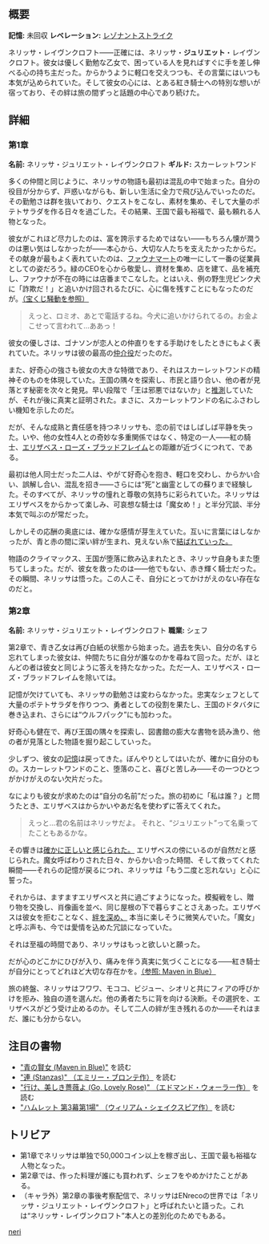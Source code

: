 <!-- title: ネリッサ・ジュリエット・レイヴンクロフト -->

<!-- quote: 私の勇敢な騎士はどこにいるのかしら？ -->

<!-- chapters: -1 -->

<!-- images: (ネリッサ 第1章プロフィール), ("Start Again" MVのネリッサ), (レベレーションを発動するネリッサ), (ネリッサ 第2章プロフィール), (第2章エンディングでフィアに背を向けるネリッサ) -->

<!-- model: false -->

## 概要

**記憶:** 未回収
**レベレーション:** [レゾナントストライク](#entry:resonant-strike-entry)

ネリッサ・レイヴンクロフト――正確には、ネリッサ・**ジュリエット**・レイヴンクロフト。彼女は優しく勤勉な乙女で、困っている人を見ればすぐに手を差し伸べる心の持ち主だった。からかうように軽口を交えつつも、その言葉にはいつも本気が込められていた。そして彼女の心には、とある紅き騎士への特別な想いが宿っており、その絆は旅の間ずっと話題の中心であり続けた。

## 詳細

### 第1章

**名前:** ネリッサ・ジュリエット・レイヴンクロフト
**ギルド:** スカーレットワンド

多くの仲間と同じように、ネリッサの物語も最初は混乱の中で始まった。自分の役目が分からず、戸惑いながらも、新しい生活に全力で飛び込んでいったのだ。その勤勉さは群を抜いており、クエストをこなし、素材を集め、そして大量のポテトサラダを作る日々を過ごした。その結果、王国で最も裕福で、最も頼れる人物となった。

彼女がこれほど尽力したのは、富を誇示するためではない――もちろん懐が潤うのは悪い気はしなかったが――本心から、大切な人たちを支えたかったからだ。その献身が最もよく表れていたのは、[ファウナマート](#entry:faunamart-entry)の唯一にして一番の従業員としての姿だろう。緑のCEOを心から敬愛し、資材を集め、店を建て、品を補充し、ファウナが不在の時には店番までこなした。とはいえ、例の野生児ピンク犬に「詐欺だ！」と追いかけ回されるたびに、心に傷を残すことにもなったのだが。[（宝くじ騒動を参照）](#entry:lottery-fiasco-entry)

> えっと、ロミオ、あとで電話するね。今犬に追いかけられてるの。お金よこせって言われて…ああっ！

彼女の優しさは、ゴナソンが恋人との仲直りをする手助けをしたときにもよく表れていた。ネリッサは彼の最高の[仲介役](https://www.youtube.com/live/qdYQ5j-0sQI?feature=shared&t=2806)だったのだ。

また、好奇心の強さも彼女の大きな特徴であり、それはスカーレットワンドの精神そのものを体現していた。王国の隅々を探索し、市民と語り合い、他の者が見落とす秘密を次々と発見。早い段階で「王は邪悪ではないか」と[推測](https://www.youtube.com/live/qdYQ5j-0sQI?feature=shared&t=12299)していたが、それが後に真実と証明された。まさに、スカーレットワンドの名にふさわしい機知を示したのだ。

だが、そんな成熟と責任感を持つネリッサも、恋の前ではしばしば平静を失った。いや、他の女性4人との奇妙な多重関係ではなく、特定の一人――紅の騎士、[エリザベス・ローズ・ブラッドフレイム](#entry:liz-entry)との距離が近づくにつれて、である。

最初は他人同士だった二人は、やがて好奇心を抱き、軽口を交わし、からかい合い、誤解し合い、混乱を招き――さらには“死”と幽霊としての蘇りまで経験した。そのすべてが、ネリッサの憧れと尊敬の気持ちに彩られていた。ネリッサはエリザベスをからかって楽しみ、可哀想な騎士は「魔女め！」と半分冗談、半分本気で叫ぶのが常だった。

しかしその応酬の奥底には、確かな感情が芽生えていた。互いに言葉にはしなかったが、青と赤の間に深い絆が生まれ、見えない糸で[結ばれていった。](#entry:fire-and-flight-entry)

物語のクライマックス、王国が堕落に飲み込まれたとき、ネリッサ自身もまた堕ちてしまった。だが、彼女を救ったのは――他でもない、赤き輝く騎士だった。その瞬間、ネリッサは悟った。この人こそ、自分にとってかけがえのない存在なのだと。

### 第2章

**名前:** ネリッサ・ジュリエット・レイヴンクロフト
**職業:** シェフ

第2章で、青き乙女は再び白紙の状態から始まった。過去を失い、自分の名すら忘れてしまった彼女は、仲間たちに自分が誰なのかを尋ねて回った。だが、ほとんどの者は彼女と同じように答えを持たなかった。ただ一人、エリザベス・ローズ・ブラッドフレイムを除いては。

記憶が欠けていても、ネリッサの勤勉さは変わらなかった。忠実なシェフとして大量のポテトサラダを作りつつ、勇者としての役割を果たし、王国のドタバタに巻き込まれ、さらには“ウルフパック”にも加わった。

好奇心も健在で、再び王国の隅々を探索し、図書館の膨大な書物を読み漁り、他の者が見落とした物語を掘り起こしていった。

少しずつ、彼女の[記憶](https://www.youtube.com/live/5sWjzbacGUY?si=KUn5fSB0crLgmamn&t=12079)は戻ってきた。ぼんやりとしてはいたが、確かに自分のもの。スカーレットワンドのこと、堕落のこと、喜びと苦しみ――その一つひとつがかけがえのない欠片だった。

なによりも彼女が求めたのは“自分の名前”だった。旅の初めに「私は誰？」と問うたとき、エリザベスはからかいやあだ名を使わずに答えてくれた。

> えっと…君の名前はネリッサだよ。
> それと、“ジュリエット”って名乗ってたこともあるかな。

その響きは[確かに正しいと感じられた。](https://www.youtube.com/live/XfZh_3xb7i0?si=xVwBE_o5TFb2HfsC&t=5287) エリザベスの傍にいるのが自然だと感じられた。魔女呼ばわりされた日々、からかい合った時間、そして救ってくれた瞬間――それらの記憶が戻るにつれ、ネリッサは「もう二度と忘れない」と心に誓った。

それからは、ますますエリザベスと共に過ごすようになった。模擬戦をし、贈り物を交換し、肖像画を並べ、同じ屋根の下で暮らすことさえあった。エリザベスは彼女を拒むことなく、[絆を深め、](https://www.youtube.com/live/vMdhvi8dHN4?si=JeT3qPPFMnB0yoCr&t=6692) 本当に楽しそうに微笑んでいた。「魔女」と呼ぶ声も、今では愛情を込めた冗談になっていた。

それは至福の時間であり、ネリッサはもっと欲しいと願った。

だが心のどこかにひびが入り、痛みを伴う真実に気づくことになる――紅き騎士が自分にとってどれほど大切な存在かを。[（参照: Maven in Blue）](#entry:maven-in-blue-entry)

旅の終盤、ネリッサはフワワ、モココ、ビジュー、シオリと共にフィアの呼びかけを拒み、独自の道を選んだ。他の勇者たちに背を向ける決断。その選択を、エリザベスがどう受け止めるのか。そして二人の絆が生き残れるのか――それはまだ、誰にも分からない。

## 注目の書物

- ["青の賢女 (Maven in Blue)"](#text:maven-in-blue) を読む
- ["連 (Stanzas)" （エミリー・ブロンテ作）](#text:stanzas) を読む
- ["行け、美しき薔薇よ (Go, Lovely Rose)" （エドマンド・ウォーラー作）](#text:go-lovely-rose) を読む
- ["ハムレット 第3幕第1場" （ウィリアム・シェイクスピア作）](#text:hamlet) を読む

## トリビア

- 第1章でネリッサは単独で50,000コイン以上を稼ぎ出し、王国で最も裕福な人物となった。
- 第2章では、作った料理が誰にも買われず、シェフをやめかけたことがある。
- （キャラ外）第2章の事後考察配信で、ネリッサはENrecoの世界では「ネリッサ・ジュリエット・レイヴンクロフト」と呼ばれたいと語った。これは“ネリッサ・レイヴンクロフト”本人との差別化のためでもある。

[neri](#easter:easter-nerissa)
